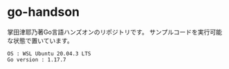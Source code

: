 # go-handson

掌田津耶乃著Go言語ハンズオンのリポジトリです。
サンプルコードを実行可能な状態で置いています。

```
OS : WSL Ubuntu 20.04.3 LTS
Go version : 1.17.7
```
